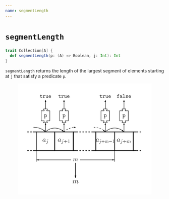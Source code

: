 ```yaml
---
name: segmentLength
---
```


# `segmentLength`

~~~ scala
trait Collection[A] {
  def segmentLength(p: (A) => Boolean, j: Int): Int
}
~~~

`segmentLength` returns the length of the largest segment of elements starting at `j` that satisfy a predicate `p`.

<figure class="diagram">
  <img src="images/segmentLength.svg" alt="segmentLength function">
  <!-- <figcaption class="diagram-desc"></figcaption> -->
</figure>
